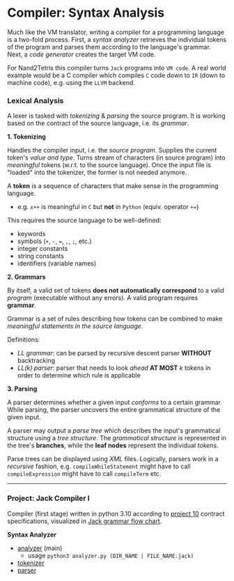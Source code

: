 # Compiler: Syntax Analysis
Much like the VM translator, writing a compiler for a programming language is a two-fold process. First, a *syntax analyzer* retrieves the individual tokens of the program and parses them according to the language's grammar. Next, a *code generator* creates the target VM code.

For Nand2Tetris this compiler turns `Jack` programs into `VM code`. A real world example would be a C compiler which compiles `C` code down to `IR` (down to machine code), e.g. using the `LLVM` backend.

### Lexical Analysis
A lexer is tasked with *tokenizing* & *parsing* the source program. It is working based on the contract of the source language, i.e. its *grammar*.

**1. Tokenizing**

Handles the compiler input, i.e. the *source program*. Supplies the current token's *value and type*. Turns stream of characters (in source program) into *meaningful* tokens (w.r.t. to the source language). Once the input file is "loaded" into the tokenizer, the former is not needed anymore.

A **token** is a sequence of characters that make sense in the programming language.
- e.g. `x++` is meaningful in `C` but **not** in `Python` (equiv. operator `+=`)

This requires the source language to be well-defined:
- keywords
- symbols (`+`, `-`, `=`, `,`, `;`, etc.)
- integer constants
- string constants
- identifiers (variable names)

**2. Grammars**

By itself, a valid set of tokens **does not automatically correspond** to a valid *program* (executable without any errors). A valid program requires **grammar**.

Grammar is a set of rules describing how tokens can be combined to make *meaningful statements in the source language*.

Definitions:
- *LL grammar*: can be parsed by recursive descent parser **WITHOUT** backtracking
- *LL(k) parser*: parser that needs to look *ahead* **AT MOST** *k* tokens in order to determine which rule is applicable
    
**3. Parsing**

A parser determines whether a given input *conforms* to a certain grammar. While parsing, the parser uncovers the entire grammatical structure of the given input.

A parser may output a *parse tree* which describes the input's grammatical structure using a *tree structure*. The *grammatical structure* is represented in the tree's **branches**, while the **leaf nodes** represent the individual *tokens*.

Parse trees can be displayed using *XML* files. Logically, parsers work in a *recursive* fashion, e.g. `compileWhileStatement` might have to call `compileExpression` might have to call `compileTerm` etc.

---
### Project: Jack Compiler I
Compiler (first stage) written in python 3.10 according to [project 10](../projects/10/) contract specifications, visualized in [Jack grammar flow chart](../documents/jack_grammar.pdf).

**Syntax Analyzer**
* [analyzer](../projects/10/analyzer.py) (main)
    * usage `python3 analyzer.py (DIR_NAME | FILE_NAME.jack)`
* [tokenizer](../projects/10/tokenizer.py)
* [parser](../projects/10/compilation_engine.py)

